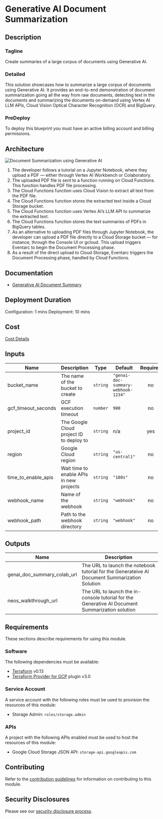 # Generative AI Document Summarization

## Description
### Tagline
Create summaries of a large corpus of documents using Generative AI.

### Detailed
This solution showcases how to summarize a large corpus of documents using Generative AI. It provides an
end-to-end demonstration of document summarization going all the way from raw documents, detecting text
in the documents and summarizing the documents on-demand using Vertex AI LLM APIs, Cloud Vision Optical
Character Recognition (OCR) and BigQuery.

### PreDeploy
To deploy this blueprint you must have an active billing account and billing permissions.

## Architecture
![Document Summarization using Generative AI](https://www.gstatic.com/pantheon/images/solutions/gen_ai_document_summarization_architecture_v1.svg)
1. The developer follows a tutorial on a Jupyter Notebook, where they upload a PDF — either through Vertex AI Workbench or Colaboratory.
2. The uploaded PDF file is sent to a function running on Cloud Functions. This function handles PDF file processing.
3. The Cloud Functions function uses Cloud Vision to extract all text from the PDF file.
4. The Cloud Functions function stores the extracted text inside a Cloud Storage bucket.
5. The Cloud Functions function uses Vertex AI’s LLM API to summarize the extracted text.
6. The Cloud Functions function stores the text summaries of PDFs in BigQuery tables.
7. As an alternative to uploading PDF files through Jupyter Notebook, the developer can upload a PDF file directly to a Cloud Storage
bucket — for instance, through the Console UI or gcloud. This upload triggers Eventarc to begin the Document Processing phase.
8. As a result of the direct upload to Cloud Storage, Eventarc triggers the Document Processing phase, handled by Cloud Functions.

## Documentation
- [Generative AI Document Summary](https://cloud.google.com/architecture/ai-ml/generative-ai-document-summarization)

## Deployment Duration
Configuration: 1 mins
Deployment: 10 mins

## Cost
[Cost Details](https://cloud.google.com/products/calculator/#id=78888c9b-02ac-4130-9327-fecd7f4cfb11)

<!-- BEGINNING OF PRE-COMMIT-TERRAFORM DOCS HOOK -->
## Inputs

| Name | Description | Type | Default | Required |
|------|-------------|------|---------|:--------:|
| bucket\_name | The name of the bucket to create | `string` | `"genai-doc-summary-webhook-1234"` | no |
| gcf\_timeout\_seconds | GCF execution timeout | `number` | `900` | no |
| project\_id | The Google Cloud project ID to deploy to | `string` | n/a | yes |
| region | Google Cloud region | `string` | `"us-central1"` | no |
| time\_to\_enable\_apis | Wait time to enable APIs in new projects | `string` | `"180s"` | no |
| webhook\_name | Name of the webhook | `string` | `"webhook"` | no |
| webhook\_path | Path to the webhook directory | `string` | `"webhook"` | no |

## Outputs

| Name | Description |
|------|-------------|
| genai\_doc\_summary\_colab\_url | The URL to launch the notebook tutorial for the Generateive AI Document Summarization Solution |
| neos\_walkthrough\_url | The URL to launch the in-console tutorial for the Generative AI Document Summarization solution |

<!-- END OF PRE-COMMIT-TERRAFORM DOCS HOOK -->

## Requirements

These sections describe requirements for using this module.

### Software

The following dependencies must be available:

- [Terraform][terraform] v0.13
- [Terraform Provider for GCP][terraform-provider-gcp] plugin v3.0

### Service Account

A service account with the following roles must be used to provision
the resources of this module:

- Storage Admin: `roles/storage.admin`

### APIs

A project with the following APIs enabled must be used to host the
resources of this module:

- Google Cloud Storage JSON API: `storage-api.googleapis.com`

## Contributing

Refer to the [contribution guidelines](./docs/CONTRIBUTING.md) for
information on contributing to this module.

[iam-module]: https://registry.terraform.io/modules/terraform-google-modules/iam/google
[project-factory-module]: https://registry.terraform.io/modules/terraform-google-modules/project-factory/google
[terraform-provider-gcp]: https://www.terraform.io/docs/providers/google/index.html
[terraform]: https://www.terraform.io/downloads.html

## Security Disclosures

Please see our [security disclosure process](./SECURITY.md).
